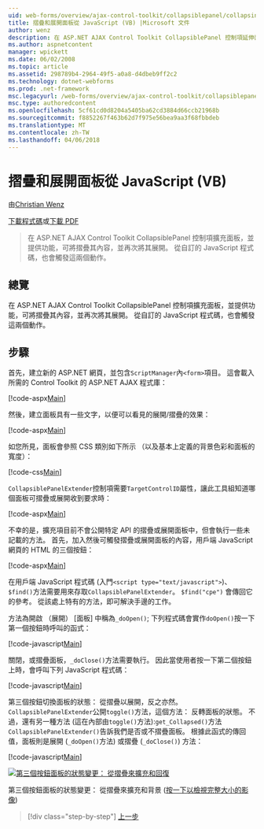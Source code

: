 ```yaml
---
uid: web-forms/overview/ajax-control-toolkit/collapsiblepanel/collapsing-and-expanding-a-panel-from-javascript-vb
title: 摺疊和展開面板從 JavaScript (VB) |Microsoft 文件
author: wenz
description: 在 ASP.NET AJAX Control Toolkit CollapsiblePanel 控制項延伸面板，並提供功能，可將摺疊其內容，並將其展開...
ms.author: aspnetcontent
manager: wpickett
ms.date: 06/02/2008
ms.topic: article
ms.assetid: 298789b4-2964-49f5-a0a8-d4dbeb9ff2c2
ms.technology: dotnet-webforms
ms.prod: .net-framework
msc.legacyurl: /web-forms/overview/ajax-control-toolkit/collapsiblepanel/collapsing-and-expanding-a-panel-from-javascript-vb
msc.type: authoredcontent
ms.openlocfilehash: 5cf61cd0d8204a5405ba62cd3884d66ccb21968b
ms.sourcegitcommit: f8852267f463b62d7f975e56bea9aa3f68fbbdeb
ms.translationtype: MT
ms.contentlocale: zh-TW
ms.lasthandoff: 04/06/2018
---
```

<a name="collapsing-and-expanding-a-panel-from-javascript-vb"></a>摺疊和展開面板從 JavaScript (VB)
====================
由[Christian Wenz](https://github.com/wenz)

[下載程式碼](http://download.microsoft.com/download/8/a/a/8aab3c3e-de6f-463f-805c-5fda567eef6e/CollapsiblePanel1.vb.zip)或[下載 PDF](http://download.microsoft.com/download/b/6/a/b6ae89ee-df69-4c87-9bfb-ad1eb2b23373/collapsiblepanel1VB.pdf)

> 在 ASP.NET AJAX Control Toolkit CollapsiblePanel 控制項擴充面板，並提供功能，可將摺疊其內容，並再次將其展開。 從自訂的 JavaScript 程式碼，也會觸發這兩個動作。


## <a name="overview"></a>總覽

在 ASP.NET AJAX Control Toolkit CollapsiblePanel 控制項擴充面板，並提供功能，可將摺疊其內容，並再次將其展開。 從自訂的 JavaScript 程式碼，也會觸發這兩個動作。

## <a name="steps"></a>步驟

首先，建立新的 ASP.NET 網頁，並包含`ScriptManager`內`<form>`項目。 這會載入所需的 Control Toolkit 的 ASP.NET AJAX 程式庫：

[!code-aspx[Main](collapsing-and-expanding-a-panel-from-javascript-vb/samples/sample1.aspx)]

然後，建立面板具有一些文字，以便可以看見的展開/摺疊的效果：

[!code-aspx[Main](collapsing-and-expanding-a-panel-from-javascript-vb/samples/sample2.aspx)]

如您所見，面板會參照 CSS 類別如下所示 （以及基本上定義的背景色彩和面板的寬度）：

[!code-css[Main](collapsing-and-expanding-a-panel-from-javascript-vb/samples/sample3.css)]

`CollapsiblePanelExtender`控制項需要`TargetControlID`屬性，讓此工具組知道哪個面板可摺疊或展開收到要求時：

[!code-aspx[Main](collapsing-and-expanding-a-panel-from-javascript-vb/samples/sample4.aspx)]

不幸的是，擴充項目前不會公開特定 API 的摺疊或展開面板中，但會執行一些未記載的方法。 首先，加入然後可觸發摺疊或展開面板的內容，用戶端 JavaScript 網頁的 HTML 的三個按鈕：

[!code-aspx[Main](collapsing-and-expanding-a-panel-from-javascript-vb/samples/sample5.aspx)]

在用戶端 JavaScript 程式碼 (入門`<script type="text/javascript">`)、`$find()`方法需要用來存取`CollapsiblePanelExtender`。 `$find("cpe")` 會傳回它的參考。 從該處上特有的方法，即可解決手邊的工作。

方法為開啟 （展開） [面板] 中稱為`_doOpen()`; 下列程式碼會實作`doOpen()`按一下第一個按鈕時呼叫的函式：

[!code-javascript[Main](collapsing-and-expanding-a-panel-from-javascript-vb/samples/sample6.js)]

關閉，或摺疊面板，`_doClose()`方法需要執行。 因此當使用者按一下第二個按鈕上時，會呼叫下列 JavaScript 程式碼：

[!code-javascript[Main](collapsing-and-expanding-a-panel-from-javascript-vb/samples/sample7.js)]

第三個按鈕切換面板的狀態： 從摺疊以展開，反之亦然。 `CollapsiblePanelExtender`公開`toggle()`方法，這個方法： 反轉面板的狀態。 不過，還有另一種方法 (這在內部由`toggle()`方法):`get_Collapsed()`方法`CollapsiblePanelExtender()`告訴我們是否或不摺疊面板。 根據此函式的傳回值，面板則是展開 (`_doOpen()`方法) 或摺疊 (`_doClose()`) 方法：

[!code-javascript[Main](collapsing-and-expanding-a-panel-from-javascript-vb/samples/sample8.js)]


[![第三個按鈕面板的狀態變更： 從摺疊來擴充和回復](collapsing-and-expanding-a-panel-from-javascript-vb/_static/image2.png)](collapsing-and-expanding-a-panel-from-javascript-vb/_static/image1.png)

第三個按鈕面板的狀態變更： 從摺疊來擴充和背景 ([按一下以檢視完整大小的影像](collapsing-and-expanding-a-panel-from-javascript-vb/_static/image3.png))

> [!div class="step-by-step"]
> [上一步](collapsing-and-expanding-a-panel-from-javascript-cs.md)
